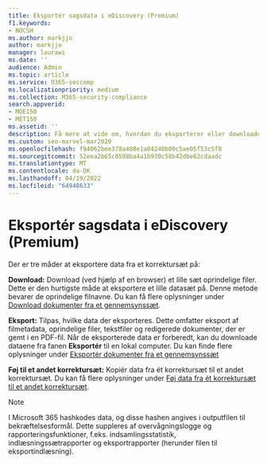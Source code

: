```yaml
---
title: Eksportér sagsdata i eDiscovery (Premium)
f1.keywords:
- NOCSH
ms.author: markjjo
author: markjjo
manager: laurawi
ms.date: ''
audience: Admin
ms.topic: article
ms.service: O365-seccomp
ms.localizationpriority: medium
ms.collection: M365-security-compliance
search.appverid:
- MOE150
- MET150
ms.assetid: ''
description: Få mere at vide om, hvordan du eksporterer eller downloader indhold fra et korrektursæt til præsentationer eller eksterne korrekturer i en eDiscovery-sag (Premium).
ms.custom: seo-marvel-mar2020
ms.openlocfilehash: f94062bee378a408e1a04240b09c5ae05f53c5f8
ms.sourcegitcommit: 52eea2b65c0598ba4a1b930c58b42dbe62cdaadc
ms.translationtype: MT
ms.contentlocale: da-DK
ms.lasthandoff: 04/19/2022
ms.locfileid: "64948633"
---
```

# <a name="export-case-data-in-ediscovery-premium"></a>Eksportér sagsdata i eDiscovery (Premium)

Der er tre måder at eksportere data fra et korrektursæt på:

**Download:** Download (ved hjælp af en browser) et lille sæt oprindelige filer. Dette er den hurtigste måde at eksportere et lille datasæt på. Denne metode bevarer de oprindelige filnavne. Du kan få flere oplysninger under [Download dokumenter fra et gennemsynssæt](download-documents-from-review-set.md).

**Eksport:** Tilpas, hvilke data der eksporteres. Dette omfatter eksport af filmetadata, oprindelige filer, tekstfiler og redigerede dokumenter, der er gemt i en PDF-fil. Når de eksporterede data er forberedt, kan du downloade dataene fra fanen **Eksportér** til en lokal computer. Du kan finde flere oplysninger under [Eksportér dokumenter fra et gennemsynssæt](export-documents-from-review-set.md)

**Føj til et andet korrektursæt:** Kopiér data fra ét korrektursæt til et andet korrektursæt. Du kan få flere oplysninger under [Føj data fra ét korrektursæt til et andet korrektursæt](add-data-to-review-set-from-another-review-set.md).

> [!NOTE]
> I Microsoft 365 hashkodes data, og disse hashen angives i outputfilen til bekræftelsesformål. Dette suppleres af overvågningslogge og rapporteringsfunktioner, f.eks. indsamlingsstatistik, indlæsningssætrapporter og eksportrapporter (herunder filen til eksportindlæsning).
